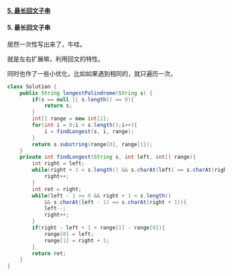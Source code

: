#### [5. 最长回文子串](https://leetcode-cn.com/problems/longest-palindromic-substring/)











#### 5. 最长回文子串 

 居然一次性写出来了，牛哇。

就是左右扩展嘛，利用回文的特性。

同时也作了一些小优化，比如如果遇到相同的，就只遍历一次。

```java
class Solution { 
    public String longestPalindrome(String s) {
        if(s == null || s.length() == 0){
            return s;
        }
        int[] range = new int[2];
        for(int i = 0;i < s.length();i++){
            i = findLongest(s, i, range);
        }
        return s.substring(range[0], range[1]);
    }
    private int findLongest(String s, int left, int[] range){
        int right = left;
        while(right + 1 < s.length() && s.charAt(left) == s.charAt(right + 1)){
            right++;
        }
        int ret = right;
        while(left - 1 >= 0 && right + 1 < s.length()
            && s.charAt(left - 1) == s.charAt(right + 1)){
            left--;
            right++;
        }
        if(right - left + 1 > range[1] - range[0]){
            range[0] = left;
            range[1] = right + 1;
        } 
        return ret;
    }
}
```

